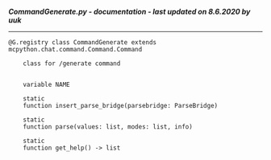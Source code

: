 ***CommandGenerate.py - documentation - last updated on 8.6.2020 by uuk***
___

    @G.registry class CommandGenerate extends mcpython.chat.command.Command.Command
        
        class for /generate command


        variable NAME

        static
        function insert_parse_bridge(parsebridge: ParseBridge)

        static
        function parse(values: list, modes: list, info)

        static
        function get_help() -> list